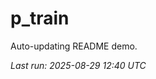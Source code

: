 # p_train

Auto-updating README demo.

<!--START_SECTION:status-->
_Last run: 2025-08-29 12:40 UTC_
<!--END_SECTION:status-->
























































































































































































































